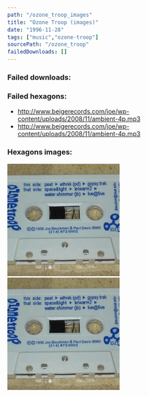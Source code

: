 ```yaml
---
path: "/ozone_troop_images"
title: "Ozone Troop (images)"
date: "1996-11-28"
tags: ["music","ozone-troop"]
sourcePath: "/ozone_troop"
failedDownloads: []
---
```



### Failed downloads:

### Failed hexagons:
* http://www.beigerecords.com/joe/wp-content/uploads/2008/11/ambient-4p.mp3
 * http://www.beigerecords.com/joe/wp-content/uploads/2008/11/ambient-4p.mp3

### Hexagons images:
![ozone_tape.jpeg_hexagon.jpeg](ozone_tape.jpeg_hexagon.jpeg)
 ![ozone_tape.jpg_hexagon.jpeg](ozone_tape.jpg_hexagon.jpeg)
